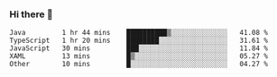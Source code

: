 ### Hi there 👋

<!--START_SECTION:waka-->

```text
Java         1 hr 44 mins    ██████████▒░░░░░░░░░░░░░░   41.08 %
TypeScript   1 hr 20 mins    ████████░░░░░░░░░░░░░░░░░   31.61 %
JavaScript   30 mins         ███░░░░░░░░░░░░░░░░░░░░░░   11.84 %
XAML         13 mins         █▒░░░░░░░░░░░░░░░░░░░░░░░   05.27 %
Other        10 mins         █░░░░░░░░░░░░░░░░░░░░░░░░   04.27 %
```

<!--END_SECTION:waka-->

<!--
**Jonas-VanHaeken/Jonas-VanHaeken** is a ✨ _special_ ✨ repository because its `README.md` (this file) appears on your GitHub profile.

Here are some ideas to get you started:

- 🔭 I’m currently working on ...
- 🌱 I’m currently learning ...
- 👯 I’m looking to collaborate on ...
- 🤔 I’m looking for help with ...
- 💬 Ask me about ...
- 📫 How to reach me: ...
- 😄 Pronouns: ...
- ⚡ Fun fact: ...
-->
